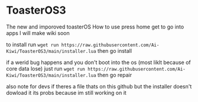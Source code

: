 # ToasterOS3
 The new and imporoved toasterOS
How to use press home get to go into apps I will make wiki soon

to install run `wget run https://raw.githubusercontent.com/Ai-Kiwi/ToasterOS3/main/installer.lua` then go install


if a werid bug happens and you don't boot into the os (most liklt because of core data lose) just run
`wget run https://raw.githubusercontent.com/Ai-Kiwi/ToasterOS3/main/installer.lua` then go repair



also note for devs if theres a file thats on this github but the installer doesn't dowload it its probs because im still working on it
